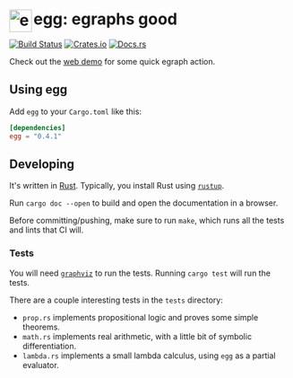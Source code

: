 # <img src="doc/egg.svg" alt="egg logo" height="40" align="left"> egg: egraphs good

[![Build Status](https://github.com/mwillsey/egg/workflows/Build%20and%20Test/badge.svg?branch=master)](https://github.com/mwillsey/egg/actions)
[![Crates.io](https://img.shields.io/crates/v/egg.svg)](https://crates.io/crates/egg)
[![Docs.rs](https://docs.rs/egg/badge.svg)](https://docs.rs/egg/)

Check out the [web demo](https://mwillsey.com/stuff/egg) for some quick egraph action.

## Using egg

Add `egg` to your `Cargo.toml` like this:
```toml
[dependencies]
egg = "0.4.1"
```

## Developing

It's written in [Rust](https://www.rust-lang.org/).
Typically, you install Rust using [`rustup`](https://www.rust-lang.org/tools/install).

Run `cargo doc --open` to build and open the documentation in a browser.

Before committing/pushing, make sure to run `make`, which runs all the tests and lints that CI will.

### Tests

You will need [`graphviz`](https://www.graphviz.org/download/) to run the tests.
Running `cargo test` will run the tests.

There are a couple interesting tests in the `tests` directory:

- `prop.rs` implements propositional logic and proves some simple
  theorems.
- `math.rs` implements real arithmetic, with a little bit of symbolic differentiation.
- `lambda.rs` implements a small lambda calculus, using `egg` as a partial evaluator.
